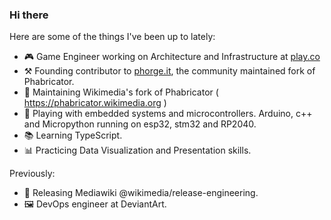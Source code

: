 ### Hi there 

Here are some of the things I've been up to lately:
- 🎮 Game Engineer working on Architecture and Infrastructure at [play.co](https://github.com/play-co)
- ⚒️ Founding contributor to [phorge.it](https://we.phorge.it), the community maintained fork of Phabricator.
- 🔭 Maintaining Wikimedia's fork of Phabricator ( https://phabricator.wikimedia.org )
- 🌱 Playing with embedded systems and microcontrollers. Arduino, c++ and Micropython running on esp32, stm32 and RP2040.
- 📚 Learning TypeScript.
- 📊 Practicing Data Visualization and Presentation skills.

Previously:

- 🚢 Releasing Mediawiki @wikimedia/release-engineering.
- 🖼️ DevOps engineer at DeviantArt.
